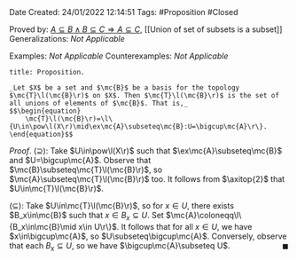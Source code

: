 <br />
<br />

Date Created: 24/01/2022 12:14:51
Tags: #Proposition #Closed 

Proved by: [$A\subseteq B\land B\subseteq C\Rightarrow A\subseteq C$](Subset%20relation%20is%20transitive.md), [[Union of set of subsets is a subset]]
Generalizations: _Not Applicable_

Examples: _Not Applicable_
Counterexamples: _Not Applicable_

``` ad-Proposition
title: Proposition.

_Let $X$ be a set and $\mc{B}$ be a basis for the topology $\mc{T}\l(\mc{B}\r)$ on $X$. Then $\mc{T}\l(\mc{B}\r)$ is the set of all unions of elements of $\mc{B}$. That is,_
$$\begin{equation}
    \mc{T}\l(\mc{B}\r)=\l\{U\in\pow\l(X\r)\mid\ex\mc{A}\subseteq\mc{B}:U=\bigcup\mc{A}\r\}.
\end{equation}$$

```

_Proof_. ($\supseteq$): Take $U\in\pow\l(X\r)$ such that $\ex\mc{A}\subseteq\mc{B}$ and $U=\bigcup\mc{A}$. Observe that $\mc{B}\subseteq\mc{T}\l(\mc{B}\r)$, so $\mc{A}\subseteq\mc{T}\l(\mc{B}\r)$ too. It follows from $\axitop{2}$ that $U\in\mc{T}\l(\mc{B}\r)$.

($\subseteq$): Take $U\in\mc{T}\l(\mc{B}\r)$, so for $x\in U$, there exists $B_x\in\mc{B}$ such that $x\in B_x\subseteq U$. Set $\mc{A}\coloneqq\l\{B_x\in\mc{B}\mid x\in U\r\}$. It follows that for all $x\in U$, we have $x\in\bigcup\mc{A}$, so $U\subseteq\bigcup\mc{A}$. Conversely, observe that each $B_x\subseteq U$, so we have $\bigcup\mc{A}\subseteq U$.<span style="float:right;">$\blacksquare$</span>
